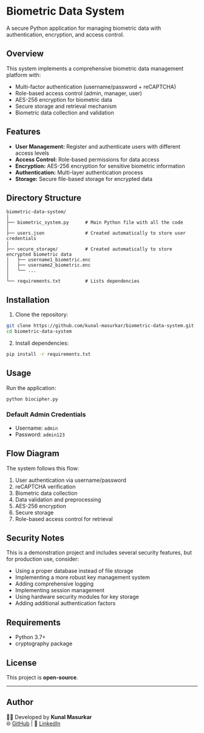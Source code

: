 # Biometric Data System

A secure Python application for managing biometric data with authentication, encryption, and access control.

## Overview

This system implements a comprehensive biometric data management platform with:

- Multi-factor authentication (username/password + reCAPTCHA)
- Role-based access control (admin, manager, user)
- AES-256 encryption for biometric data
- Secure storage and retrieval mechanism
- Biometric data collection and validation

## Features

- **User Management:** Register and authenticate users with different access levels
- **Access Control:** Role-based permissions for data access
- **Encryption:** AES-256 encryption for sensitive biometric information
- **Authentication:** Multi-layer authentication process
- **Storage:** Secure file-based storage for encrypted data

## Directory Structure

```
biometric-data-system/
│
├── biometric_system.py      # Main Python file with all the code
│
├── users.json               # Created automatically to store user credentials
│
├── secure_storage/          # Created automatically to store encrypted biometric data
│   ├── username1_biometric.enc
│   ├── username2_biometric.enc
│   └── ...
│
└── requirements.txt         # Lists dependencies
```

## Installation

1. Clone the repository:
```bash
git clone https://github.com/kunal-masurkar/biometric-data-system.git
cd biometric-data-system
```

2. Install dependencies:
```bash
pip install -r requirements.txt
```

## Usage

Run the application:
```bash
python biocipher.py
```

### Default Admin Credentials
- Username: `admin`
- Password: `admin123`

## Flow Diagram

The system follows this flow:

1. User authentication via username/password
2. reCAPTCHA verification
3. Biometric data collection
4. Data validation and preprocessing
5. AES-256 encryption
6. Secure storage
7. Role-based access control for retrieval

## Security Notes

This is a demonstration project and includes several security features, but for production use, consider:

- Using a proper database instead of file storage
- Implementing a more robust key management system
- Adding comprehensive logging
- Implementing session management
- Using hardware security modules for key storage
- Adding additional authentication factors

## Requirements

- Python 3.7+
- cryptography package

## License
This project is **open-source**.

---

## Author
👨‍💻 Developed by **Kunal Masurkar**  
🌐 [GitHub](https://github.com/kunal-masurkar) | 🔗 [LinkedIn](https://linkedin.com/in/kunal-masurkar-8494a123a)
